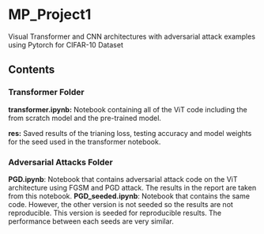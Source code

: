 # MP_Project1
Visual Transformer and CNN architectures with adversarial attack examples using Pytorch for CIFAR-10 Dataset

## Contents

### Transformer Folder

**transformer.ipynb:** Notebook containing all of the ViT code including the from scratch model and the pre-trained model.

**res:** Saved results of the trianing loss, testing accuracy and model weights for the seed used in the transformer notebook.


### Adversarial Attacks Folder
**PGD.ipynb**: Notebook that contains adversarial attack code on the ViT architecture using FGSM and PGD attack. The results in the report are taken from this notebook. 
**PGD_seeded.ipynb**: Notebook that contains the same code. However, the other version is not seeded so the results are not reproducible. This version is seeded for reproducible results. The performance between each seeds are very similar. 

